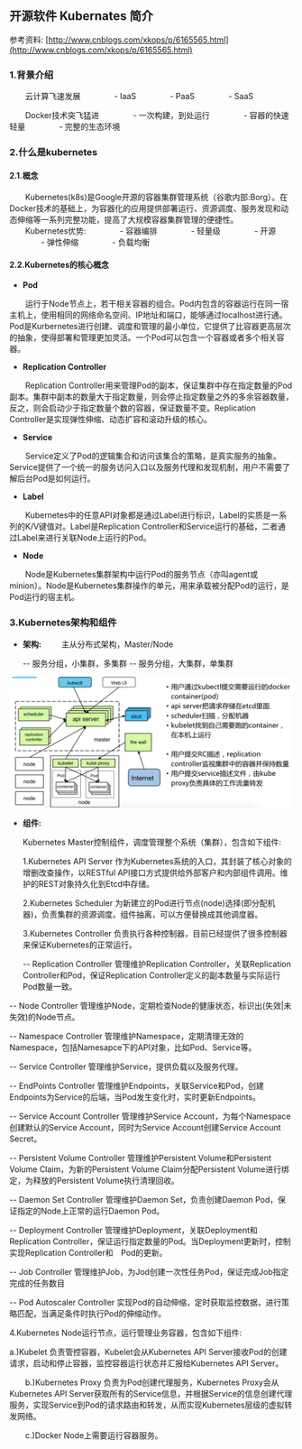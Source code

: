 ## 开源软件 Kubernates 简介

参考资料: [http://www.cnblogs.com/xkops/p/6165565.html](http://www.cnblogs.com/xkops/p/6165565.html)

### 1.背景介绍

　　云计算飞速发展
　　　　- IaaS
　　　　- PaaS
　　　　- SaaS

　　Docker技术突飞猛进
　　　　- 一次构建，到处运行
　　　　- 容器的快速轻量
　　　　- 完整的生态环境

### 2.什么是kubernetes

#### 2.1.概念

　　Kubernetes(k8s)是Google开源的容器集群管理系统（谷歌内部:Borg）。在Docker技术的基础上，为容器化的应用提供部署运行、资源调度、服务发现和动态伸缩等一系列完整功能，提高了大规模容器集群管理的便捷性。
　　Kubernetes优势:
　　　　- 容器编排
　　　　- 轻量级
　　　　- 开源
　　　　- 弹性伸缩
　　　　- 负载均衡

#### 2.2.Kubernetes的核心概念

* **Pod**

　　运行于Node节点上，若干相关容器的组合。Pod内包含的容器运行在同一宿主机上，使用相同的网络命名空间、IP地址和端口，能够通过localhost进行通。Pod是Kurbernetes进行创建、调度和管理的最小单位，它提供了比容器更高层次的抽象，使得部署和管理更加灵活。一个Pod可以包含一个容器或者多个相关容器。

* **Replication Controller**

　　Replication Controller用来管理Pod的副本，保证集群中存在指定数量的Pod副本。集群中副本的数量大于指定数量，则会停止指定数量之外的多余容器数量，反之，则会启动少于指定数量个数的容器，保证数量不变。Replication Controller是实现弹性伸缩、动态扩容和滚动升级的核心。

* **Service**

　　Service定义了Pod的逻辑集合和访问该集合的策略，是真实服务的抽象。Service提供了一个统一的服务访问入口以及服务代理和发现机制，用户不需要了解后台Pod是如何运行。

* **Label**

　　Kubernetes中的任意API对象都是通过Label进行标识，Label的实质是一系列的K/V键值对。Label是Replication Controller和Service运行的基础，二者通过Label来进行关联Node上运行的Pod。

* **Node**

　　Node是Kubernetes集群架构中运行Pod的服务节点（亦叫agent或minion）。Node是Kubernetes集群操作的单元，用来承载被分配Pod的运行，是Pod运行的宿主机。

### 3.Kubernetes架构和组件

* **架构:**
　　
主从分布式架构，Master/Node

  \-\- 服务分组，小集群，多集群
  \-\- 服务分组，大集群，单集群

![](/assets/linkerd003_001.png)

* **组件:**

  Kubernetes Master控制组件，调度管理整个系统（集群），包含如下组件:

  1.Kubernetes API Server
  作为Kubernetes系统的入口，其封装了核心对象的增删改查操作，以RESTful API接口方式提供给外部客户和内部组件调用。维护的REST对象持久化到Etcd中存储。

  2.Kubernetes Scheduler
  为新建立的Pod进行节点(node)选择(即分配机器)，负责集群的资源调度。组件抽离，可以方便替换成其他调度器。

  3.Kubernetes Controller
  负责执行各种控制器，目前已经提供了很多控制器来保证Kubernetes的正常运行。

  \-\- Replication Controller
  管理维护Replication Controller，关联Replication Controller和Pod，保证Replication Controller定义的副本数量与实际运行Pod数量一致。
  
\-\- Node Controller
  管理维护Node，定期检查Node的健康状态，标识出(失效|未失效)的Node节点。

\-\- Namespace Controller
  管理维护Namespace，定期清理无效的Namespace，包括Namesapce下的API对象，比如Pod、Service等。

\-\- Service Controller
  管理维护Service，提供负载以及服务代理。

\-\- EndPoints Controller
  管理维护Endpoints，关联Service和Pod，创建Endpoints为Service的后端，当Pod发生变化时，实时更新Endpoints。

\-\- Service Account Controller
  管理维护Service Account，为每个Namespace创建默认的Service Account，同时为Service Account创建Service Account Secret。

\-\- Persistent Volume Controller
   管理维护Persistent Volume和Persistent Volume Claim，为新的Persistent Volume Claim分配Persistent Volume进行绑定，为释放的Persistent Volume执行清理回收。

\-\- Daemon Set Controller
  管理维护Daemon Set，负责创建Daemon Pod，保证指定的Node上正常的运行Daemon Pod。

\-\- Deployment Controller
  管理维护Deployment，关联Deployment和Replication Controller，保证运行指定数量的Pod。当Deployment更新时，控制实现Replication Controller和　Pod的更新。

\-\- Job Controller
  管理维护Job，为Jod创建一次性任务Pod，保证完成Job指定完成的任务数目

\-\- Pod Autoscaler Controller
  实现Pod的自动伸缩，定时获取监控数据，进行策略匹配，当满足条件时执行Pod的伸缩动作。

  4.Kubernetes Node运行节点，运行管理业务容器，包含如下组件:
  
  a.)Kubelet
  负责管控容器，Kubelet会从Kubernetes API Server接收Pod的创建请求，启动和停止容器，监控容器运行状态并汇报给Kubernetes API Server。

　　b.)Kubernetes Proxy
  负责为Pod创建代理服务，Kubernetes Proxy会从Kubernetes API Server获取所有的Service信息，并根据Service的信息创建代理服务，实现Service到Pod的请求路由和转发，从而实现Kubernetes层级的虚拟转发网络。

　　c.)Docker
  Node上需要运行容器服务。